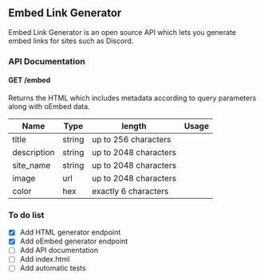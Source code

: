 ## Embed Link Generator
Embed Link Generator is an open source API which lets you generate embed links for sites such as Discord.

### API Documentation

#### GET /embed
Returns the HTML which includes metadata according to query parameters along with oEmbed data.

Name        | Type   | length                | Usage
------------|--------|-----------------------|------
title       | string | up to 256 characters  |
description | string | up to 2048 characters |
site_name   | string | up to 2048 characters |
image       | url    | up to 2048 characters |
color       | hex    | exactly 6 characters  |

### To do list

- [x] Add HTML generator endpoint
- [x] Add oEmbed generator endpoint
- [ ] Add API documentation
- [ ] Add index.html
- [ ] Add automatic tests
